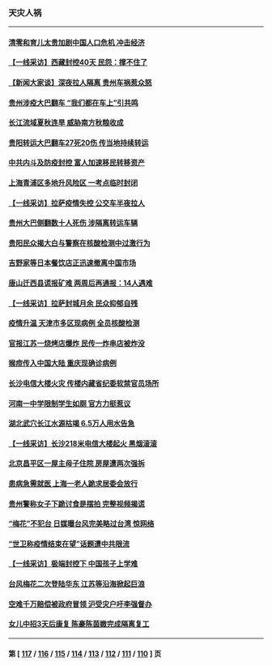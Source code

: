 ### 天灾人祸
---
#### [清零和育儿太贵加剧中国人口危机 冲击经济](../../pages/ncid280/n13828621.md) 
#### [【一线采访】西藏封控40天 民怨：撑不住了](../../pages/ncid280/n13828223.md) 
#### [【新闻大家谈】深夜拉人隔离 贵州车祸惹众怒](../../pages/ncid280/n13828312.md) 
#### [贵州涉疫大巴翻车 “我们都在车上”引共鸣](../../pages/ncid280/n13828262.md) 
#### [长江流域夏秋连旱 威胁南方秋粮收成](../../pages/ncid280/n13828019.md) 
#### [贵阳转运大巴翻车27死20伤 传当地持续转运](../../pages/ncid280/n13827995.md) 
#### [中共内斗及防疫封控 富人加速移民转移资产](../../pages/ncid280/n13828035.md) 
#### [上海青浦区多地升风险区 一考点临时封闭](../../pages/ncid280/n13827971.md) 
#### [【一线采访】拉萨疫情失控 公交车半夜拉人](../../pages/ncid280/n13827559.md) 
#### [贵州大巴侧翻数十人死伤 涉隔离转运车辆](../../pages/ncid280/n13827493.md) 
#### [贵阳民众揭大白与警察在核酸检测中过激行为](../../pages/ncid280/n13827440.md) 
#### [吉野家等日本餐饮店正迅速撤离中国市场](../../pages/ncid280/n13827459.md) 
#### [唐山迁西县谎报矿难 两周后再通报：14人遇难](../../pages/ncid280/n13827344.md) 
#### [【一线采访】拉萨封城月余 民众抑郁自残](../../pages/ncid280/n13827096.md) 
#### [疫情升温 天津市多区现病例 全员核酸检测](../../pages/ncid280/n13827063.md) 
#### [官报江苏一烧烤店爆炸 民传一炸串店被炸没](../../pages/ncid280/n13827054.md) 
#### [猴痘传入中国大陆 重庆现确诊病例](../../pages/ncid280/n13826964.md) 
#### [长沙电信大楼火灾 传楼内藏省纪委软禁官员场所](../../pages/ncid280/n13826830.md) 
#### [河南一中学限制学生如厕 官方力挺惹议](../../pages/ncid280/n13826501.md) 
#### [湖北武穴长江水源枯竭 6.5万人用水告急](../../pages/ncid280/n13826446.md) 
#### [【一线采访】长沙218米电信大楼起火 黑烟滚滚](../../pages/ncid280/n13826437.md) 
#### [北京昌平区一屋主母子住院 房屋遭两次强拆](../../pages/ncid280/n13826388.md) 
#### [患病急需就医 上海一老人跪求居委会放行](../../pages/ncid280/n13826296.md) 
#### [贵州警称女子下跪讨食是摆拍 完整视频揭谎](../../pages/ncid280/n13826144.md) 
#### [“梅花”不犯台 日媒曝台风完美略过台湾 惊网络](../../pages/ncid280/n13825685.md) 
#### [“世卫称疫情结束在望”话题遭中共限流](../../pages/ncid280/n13825789.md) 
#### [【一线采访】极端封控下 中国孩子上学难](../../pages/ncid280/n13825645.md) 
#### [台风梅花二次登陆华东 江苏等沿海掀起巨浪](../../pages/ncid280/n13825356.md) 
#### [空难千万赔偿被政府冒领 沪受灾户吁李强督办](../../pages/ncid280/n13824933.md) 
#### [女儿中招3天后康复 陈豪陈茵媺完成隔离复工](../../pages/ncid280/n13825212.md) 

---
#### 第 [ [117](./117.md) / [116](./116.md) / [115](./115.md) / [114](./114.md) / [113](./113.md) / [112](./112.md) / [111](./111.md) / [110](./110.md) ] 页
